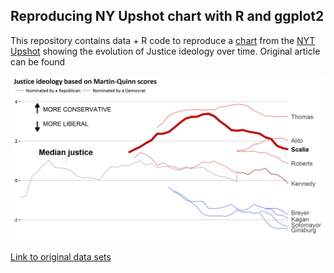 ## Reproducing NY Upshot chart with R and ggplot2
This repository contains data + R code to reproduce a [chart](http://beforeitsnews.com/awesome-time-wasters/2016/02/great-dataviz-design-justice-scalias-ideology-2461610.html) from the [NYT Upshot](http://www.nytimes.com/upshot/) showing the evolution of Justice ideology over time. Original article can be found 

![](./output/upshot_justices.png)

[Link to original data sets](http://mqscores.berkeley.edu/measures.php)